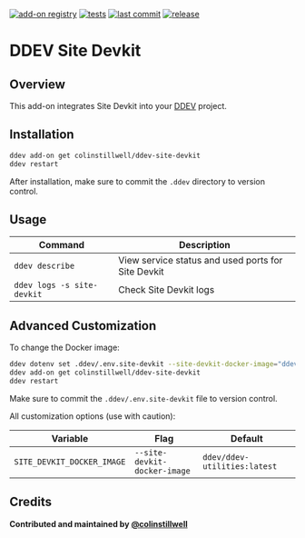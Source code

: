 [![add-on registry](https://img.shields.io/badge/DDEV-Add--on_Registry-blue)](https://addons.ddev.com)
[![tests](https://github.com/colinstillwell/ddev-site-devkit/actions/workflows/tests.yml/badge.svg?branch=main)](https://github.com/colinstillwell/ddev-site-devkit/actions/workflows/tests.yml?query=branch%3Amain)
[![last commit](https://img.shields.io/github/last-commit/colinstillwell/ddev-site-devkit)](https://github.com/colinstillwell/ddev-site-devkit/commits)
[![release](https://img.shields.io/github/v/release/colinstillwell/ddev-site-devkit)](https://github.com/colinstillwell/ddev-site-devkit/releases/latest)

# DDEV Site Devkit

## Overview

This add-on integrates Site Devkit into your [DDEV](https://ddev.com/) project.

## Installation

```bash
ddev add-on get colinstillwell/ddev-site-devkit
ddev restart
```

After installation, make sure to commit the `.ddev` directory to version control.

## Usage

| Command | Description |
| ------- | ----------- |
| `ddev describe` | View service status and used ports for Site Devkit |
| `ddev logs -s site-devkit` | Check Site Devkit logs |

## Advanced Customization

To change the Docker image:

```bash
ddev dotenv set .ddev/.env.site-devkit --site-devkit-docker-image="ddev/ddev-utilities:latest"
ddev add-on get colinstillwell/ddev-site-devkit
ddev restart
```

Make sure to commit the `.ddev/.env.site-devkit` file to version control.

All customization options (use with caution):

| Variable | Flag | Default |
| -------- | ---- | ------- |
| `SITE_DEVKIT_DOCKER_IMAGE` | `--site-devkit-docker-image` | `ddev/ddev-utilities:latest` |

## Credits

**Contributed and maintained by [@colinstillwell](https://github.com/colinstillwell)**
